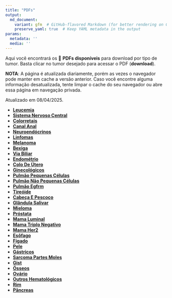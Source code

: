 ```yaml
---
title: "PDFs"
output: 
  md_document:
    variant: gfm  # GitHub-flavored Markdown (for better rendering on GitHub)
    preserve_yaml: true  # Keep YAML metadata in the output
params:
  metadata: ''
  media: ''
---
```


<script async src="https://scripts.simpleanalyticscdn.com/latest.js"></script>

Aqui você encontrará os 📝 **PDFs disponíveis** para download por tipo
de tumor. Basta clicar no tumor desejado para acessar o PDF
(**download**).

**NOTA**: A página é atualizada diariamente, porém as vezes o navegador
pode manter em cache a versão anterior. Caso você encontre alguma
informação desatualizada, tente limpar o cache do seu navegador ou abre
essa página em navegação privada.

Atualizado em 08/04/2025.

- [**Leucemia**](https://coeoralmeds-e768.restdb.io/media/67f4b2caf63b804800178915?download=true)
- [**Sistema Nervoso
  Central**](https://coeoralmeds-e768.restdb.io/media/67f4b2cbf63b804800178918?download=true)
- [**Colorretais**](https://coeoralmeds-e768.restdb.io/media/67f4b2cef63b80480017891d?download=true)
- [**Canal
  Anal**](https://coeoralmeds-e768.restdb.io/media/67f4b2d0f63b80480017891f?download=true)
- [**Neuroendócrinos**](https://coeoralmeds-e768.restdb.io/media/67f4b2d1f63b804800178921?download=true)
- [**Linfomas**](https://coeoralmeds-e768.restdb.io/media/67f4b2d2f63b804800178923?download=true)
- [**Melanoma**](https://coeoralmeds-e768.restdb.io/media/67f4b2d4f63b804800178925?download=true)
- [**Bexiga**](https://coeoralmeds-e768.restdb.io/media/67f4b2d5f63b804800178927?download=true)
- [**Via
  Biliar**](https://coeoralmeds-e768.restdb.io/media/67f4b2d6f63b804800178929?download=true)
- [**Endométrio**](https://coeoralmeds-e768.restdb.io/media/67f4b2d8f63b80480017892b?download=true)
- [**Colo De
  Útero**](https://coeoralmeds-e768.restdb.io/media/67f4b2daf63b80480017892d?download=true)
- [**Ginecológicos**](https://coeoralmeds-e768.restdb.io/media/67f4b2dbf63b80480017892f?download=true)
- [**Pulmão Pequenas
  Células**](https://coeoralmeds-e768.restdb.io/media/67f4b2dcf63b804800178931?download=true)
- [**Pulmão Não Pequenas
  Células**](https://coeoralmeds-e768.restdb.io/media/67f4b2def63b804800178933?download=true)
- [**Pulmão
  Egfrm**](https://coeoralmeds-e768.restdb.io/media/67f4b2dff63b804800178935?download=true)
- [**Tireóide**](https://coeoralmeds-e768.restdb.io/media/67f4b2e2f63b804800178939?download=true)
- [**Cabeça E
  Pescoço**](https://coeoralmeds-e768.restdb.io/media/67f4b2e3f63b80480017893b?download=true)
- [**Glândula
  Salivar**](https://coeoralmeds-e768.restdb.io/media/67f4b2e5f63b80480017893d?download=true)
- [**Mieloma**](https://coeoralmeds-e768.restdb.io/media/67f4b2e6f63b80480017893f?download=true)
- [**Próstata**](https://coeoralmeds-e768.restdb.io/media/67f4b2e7f63b804800178941?download=true)
- [**Mama
  Luminal**](https://coeoralmeds-e768.restdb.io/media/67f4b2eaf63b804800178945?download=true)
- [**Mama Triplo
  Negativo**](https://coeoralmeds-e768.restdb.io/media/67f4b2ecf63b804800178947?download=true)
- [**Mama
  Her2**](https://coeoralmeds-e768.restdb.io/media/67f4b2edf63b804800178949?download=true)
- [**Esôfago**](https://coeoralmeds-e768.restdb.io/media/67f4b2eef63b80480017894b?download=true)
- [**Fígado**](https://coeoralmeds-e768.restdb.io/media/67f4b2f0f63b804800178950?download=true)
- [**Pele**](https://coeoralmeds-e768.restdb.io/media/67f4b2f1f63b804800178952?download=true)
- [**Gástricos**](https://coeoralmeds-e768.restdb.io/media/67f4b2f2f63b804800178954?download=true)
- [**Sarcoma Partes
  Moles**](https://coeoralmeds-e768.restdb.io/media/67f4b2f4f63b804800178956?download=true)
- [**Gist**](https://coeoralmeds-e768.restdb.io/media/67f4b2f5f63b804800178958?download=true)
- [**Ósseos**](https://coeoralmeds-e768.restdb.io/media/67f4b2f7f63b80480017895a?download=true)
- [**Ovário**](https://coeoralmeds-e768.restdb.io/media/67f4b2f8f63b80480017895c?download=true)
- [**Outros
  Hematológicos**](https://coeoralmeds-e768.restdb.io/media/67f4b2faf63b80480017895e?download=true)
- [**Rim**](https://coeoralmeds-e768.restdb.io/media/67f4b2fbf63b804800178960?download=true)
- [**Pâncreas**](https://coeoralmeds-e768.restdb.io/media/67f4b2fcf63b804800178962?download=true)
